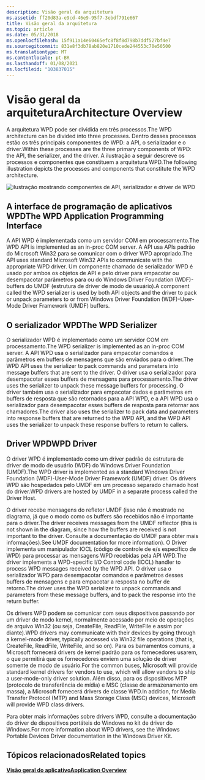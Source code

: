 ```yaml
---
description: Visão geral da arquitetura
ms.assetid: ff20d83a-e9cd-46e9-95f7-3ebdf791e667
title: Visão geral da arquitetura
ms.topic: article
ms.date: 05/31/2018
ms.openlocfilehash: 15f911a14e60465efc8f8f8d798b7ddf527bf4e7
ms.sourcegitcommit: 831e8f3db78ab820e1710cede244553c70e50500
ms.translationtype: MT
ms.contentlocale: pt-BR
ms.lasthandoff: 01/08/2021
ms.locfileid: "103837015"
---
```

# <a name="architecture-overview"></a><span data-ttu-id="16f86-103">Visão geral da arquitetura</span><span class="sxs-lookup"><span data-stu-id="16f86-103">Architecture Overview</span></span>

<span data-ttu-id="16f86-104">A arquitetura WPD pode ser dividida em três processos.</span><span class="sxs-lookup"><span data-stu-id="16f86-104">The WPD architecture can be divided into three processes.</span></span> <span data-ttu-id="16f86-105">Dentro desses processos estão os três principais componentes de WPD: a API, o serializador e o driver.</span><span class="sxs-lookup"><span data-stu-id="16f86-105">Within these processes are the three primary components of WPD: the API, the serializer, and the driver.</span></span> <span data-ttu-id="16f86-106">A ilustração a seguir descreve os processos e componentes que constituem a arquitetura WPD.</span><span class="sxs-lookup"><span data-stu-id="16f86-106">The following illustration depicts the processes and components that constitute the WPD architecture.</span></span>

![ilustração mostrando componentes de API, serializador e driver de WPD](images/wpd-overview-figure1.gif)

## <a name="the-wpd-application-programming-interface"></a><span data-ttu-id="16f86-108">A interface de programação de aplicativos WPD</span><span class="sxs-lookup"><span data-stu-id="16f86-108">The WPD Application Programming Interface</span></span>

<span data-ttu-id="16f86-109">A API WPD é implementada como um servidor COM em processamento.</span><span class="sxs-lookup"><span data-stu-id="16f86-109">The WPD API is implemented as an in-proc COM server.</span></span> <span data-ttu-id="16f86-110">A API usa APIs padrão do Microsoft Win32 para se comunicar com o driver WPD apropriado.</span><span class="sxs-lookup"><span data-stu-id="16f86-110">The API uses standard Microsoft Win32 APIs to communicate with the appropriate WPD driver.</span></span> <span data-ttu-id="16f86-111">Um componente chamado de serializador WPD é usado por ambos os objetos de API e pelo driver para empacotar ou desempacotar parâmetros para ou do Windows Driver Foundation (WDF)-buffers do UMDF (estrutura de driver de modo de usuário).</span><span class="sxs-lookup"><span data-stu-id="16f86-111">A component called the WPD serializer is used by both API objects and the driver to pack or unpack parameters to or from Windows Driver Foundation (WDF)-User-Mode Driver Framework (UMDF) buffers.</span></span>

## <a name="the-wpd-serializer"></a><span data-ttu-id="16f86-112">O serializador WPD</span><span class="sxs-lookup"><span data-stu-id="16f86-112">The WPD Serializer</span></span>

<span data-ttu-id="16f86-113">O serializador WPD é implementado como um servidor COM em processamento.</span><span class="sxs-lookup"><span data-stu-id="16f86-113">The WPD serializer is implemented as an in-proc COM server.</span></span> <span data-ttu-id="16f86-114">A API WPD usa o serializador para empacotar comandos e parâmetros em buffers de mensagens que são enviados para o driver.</span><span class="sxs-lookup"><span data-stu-id="16f86-114">The WPD API uses the serializer to pack commands and parameters into message buffers that are sent to the driver.</span></span> <span data-ttu-id="16f86-115">O driver usa o serializador para desempacotar esses buffers de mensagens para processamento.</span><span class="sxs-lookup"><span data-stu-id="16f86-115">The driver uses the serializer to unpack these message buffers for processing.</span></span> <span data-ttu-id="16f86-116">O driver também usa o serializador para empacotar dados e parâmetros em buffers de resposta que são retornados para a API WPD, e a API WPD usa o serializador para desempacotar esses buffers de resposta para retornar aos chamadores.</span><span class="sxs-lookup"><span data-stu-id="16f86-116">The driver also uses the serializer to pack data and parameters into response buffers that are returned to the WPD API, and the WPD API uses the serializer to unpack these response buffers to return to callers.</span></span>

## <a name="wpd-driver"></a><span data-ttu-id="16f86-117">Driver WPD</span><span class="sxs-lookup"><span data-stu-id="16f86-117">WPD Driver</span></span>

<span data-ttu-id="16f86-118">O driver WPD é implementado como um driver padrão de estrutura de driver de modo de usuário (WDF) do Windows Driver Foundation (UMDF).</span><span class="sxs-lookup"><span data-stu-id="16f86-118">The WPD driver is implemented as a standard Windows Driver Foundation (WDF)-User-Mode Driver Framework (UMDF) driver.</span></span> <span data-ttu-id="16f86-119">Os drivers WPD são hospedados pelo UMDF em um processo separado chamado host do driver.</span><span class="sxs-lookup"><span data-stu-id="16f86-119">WPD drivers are hosted by UMDF in a separate process called the Driver Host.</span></span>

<span data-ttu-id="16f86-120">O driver recebe mensagens do refletor UMDF (isso não é mostrado no diagrama, já que o modo como os buffers são recebidos não é importante para o driver.</span><span class="sxs-lookup"><span data-stu-id="16f86-120">The driver receives messages from the UMDF reflector (this is not shown in the diagram, since how the buffers are received is not important to the driver.</span></span> <span data-ttu-id="16f86-121">Consulte a documentação do UMDF para obter mais informações).</span><span class="sxs-lookup"><span data-stu-id="16f86-121">See UMDF documentation for more information).</span></span> <span data-ttu-id="16f86-122">O Driver implementa um manipulador IOCL (código de controle de e/s específico de WPD) para processar as mensagens WPD recebidas pela API WPD.</span><span class="sxs-lookup"><span data-stu-id="16f86-122">The driver implements a WPD-specific I/O Control code (IOCL) handler to process WPD messages received by the WPD API.</span></span> <span data-ttu-id="16f86-123">O driver usa o serializador WPD para desempacotar comandos e parâmetros desses buffers de mensagens e para empacotar a resposta no buffer de retorno.</span><span class="sxs-lookup"><span data-stu-id="16f86-123">The driver uses the WPD serializer to unpack commands and parameters from these message buffers, and to pack the response into the return buffer.</span></span>

<span data-ttu-id="16f86-124">Os drivers WPD podem se comunicar com seus dispositivos passando por um driver de modo kernel, normalmente acessado por meio de operações de arquivo Win32 (ou seja, CreateFile, ReadFile, WriteFile e assim por diante).</span><span class="sxs-lookup"><span data-stu-id="16f86-124">WPD drivers may communicate with their devices by going through a kernel-mode driver, typically accessed via Win32 file operations (that is, CreateFile, ReadFile, WriteFile, and so on).</span></span> <span data-ttu-id="16f86-125">Para os barramentos comuns, a Microsoft fornecerá drivers de kernel padrão para os fornecedores usarem, o que permitirá que os fornecedores enviem uma solução de driver somente de modo de usuário.</span><span class="sxs-lookup"><span data-stu-id="16f86-125">For the common buses, Microsoft will provide standard kernel drivers for vendors to use, which will allow vendors to ship a user-mode-only driver solution.</span></span> <span data-ttu-id="16f86-126">Além disso, para os dispositivos MTP (protocolo de transferência de mídia) e MSC (classe de armazenamento em massa), a Microsoft fornecerá drivers de classe WPD.</span><span class="sxs-lookup"><span data-stu-id="16f86-126">In addition, for Media Transfer Protocol (MTP) and Mass Storage Class (MSC) devices, Microsoft will provide WPD class drivers.</span></span>

<span data-ttu-id="16f86-127">Para obter mais informações sobre drivers WPD, consulte a documentação do driver de dispositivos portáteis do Windows no kit de driver do Windows.</span><span class="sxs-lookup"><span data-stu-id="16f86-127">For more information about WPD drivers, see the Windows Portable Devices Driver documentation in the Windows Driver Kit.</span></span>

## <a name="related-topics"></a><span data-ttu-id="16f86-128">Tópicos relacionados</span><span class="sxs-lookup"><span data-stu-id="16f86-128">Related topics</span></span>

<dl> <dt>

[<span data-ttu-id="16f86-129">**Visão geral do aplicativo**</span><span class="sxs-lookup"><span data-stu-id="16f86-129">**Application Overview**</span></span>](application-overview.md)
</dt> </dl>

 

 




